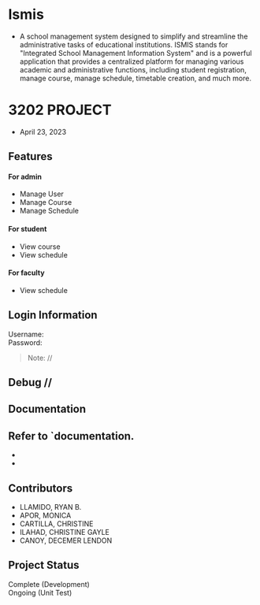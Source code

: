 # Ismis 
- A school management system designed to simplify and streamline the administrative tasks of educational institutions. ISMIS stands for "Integrated School Management Information System" and is a powerful application that provides a centralized platform for managing various academic and administrative functions, including student registration, manage course, manage schedule, timetable creation, and much more.<br>

# 3202 PROJECT 
- April 23, 2023

## Features
#### For admin
 - Manage User<br> 
 - Manage Course<br> 
 - Manage Schedule<br> 
#### For student
 - View course<br> 
 - View schedule<br> 
#### For faculty
- View schedule<br> 
## Login Information
Username: <br>
Password: <br>
> Note: //<br> 

## Debug //

## Documentation
Refer to `documentation.<br> 
 -
 -
 - 



## Contributors
 - LLAMIDO, RYAN B.
 - APOR, MONICA
 - CARTILLA, CHRISTINE
 - ILAHAD, CHRISTINE GAYLE
 - CANOY, DECEMER LENDON


## Project Status
Complete (Development)<br>
Ongoing (Unit Test)<br>




